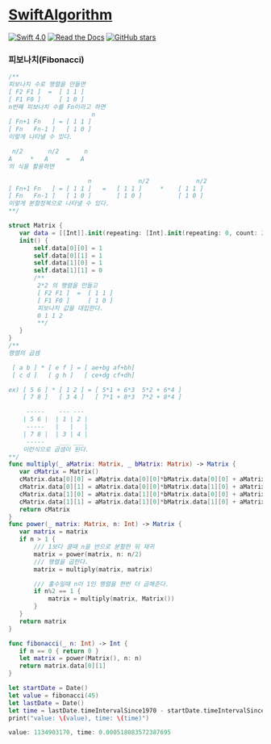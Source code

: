 # [SwiftAlgorithm](https://github.com/pikachu987/SwiftAlgorithm "SwiftAlgorithm")

[![Swift 4.0](https://img.shields.io/badge/Swift-4.0-orange.svg?style=flat)](https://developer.apple.com/swift/)
[![Read the Docs](https://img.shields.io/readthedocs/pip.svg)](https://github.com/pikachu987/SwiftAlgorithm)
[![GitHub stars](https://img.shields.io/github/stars/badges/shields.svg?style=social&label=Stars)](https://github.com/pikachu987/SwiftAlgorithm/stargazers)

### 피보나치(Fibonacci)

```swift
/**
피보나치 수로 행렬을 만들면
[ F2 F1 ]  =  [ 1 1 ]
[ F1 F0 ]     [ 1 0 ]
n번째 피보나치 수를 Fn이라고 하면
                       n
[ Fn+1 Fn   ] = [ 1 1 ]
[ Fn   Fn-1 ]   [ 1 0 ]
이렇게 나타낼 수 있다.

 n/2       n/2       n
A     *   A     =   A
의 식을 활용하면

                      n             n/2             n/2
[ Fn+1 Fn   ] = [ 1 1 ]   =   [ 1 1 ]     *    [ 1 1 ]
[ Fn   Fn-1 ]   [ 1 0 ]       [ 1 0 ]          [ 1 0 ]
이렇게 분할정복으로 나타낼 수 있다.
**/

struct Matrix {
   var data = [[Int]].init(repeating: [Int].init(repeating: 0, count: 2), count: 2)
   init() {
       self.data[0][0] = 1
       self.data[0][1] = 1
       self.data[1][0] = 1
       self.data[1][1] = 0
       /**
        2*2 의 행렬을 만들고
        [ F2 F1 ]  =  [ 1 1 ]
        [ F1 F0 ]     [ 1 0 ]
        피보나치 값을 대입한다.
        0 1 1 2
        **/
   }
}
/**
행렬의 곱셈

 [ a b ] * [ e f ] = [ ae+bg af+bh]
 [ c d ]   [ g h ]   [ ce+dg cf+dh]

ex) [ 5 6 ] * [ 1 2 ] = [ 5*1 + 6*3  5*2 + 6*4 ]
    [ 7 8 ]   [ 3 4 ]   [ 7*1 + 8*3  7*2 + 8*4 ]

     -----    --- ---
    | 5 6 |  | 1 | 2 |
     -----   |   |   |
    | 7 8 |  | 3 | 4 |
     -----    ___ ___
    이런식으로 곱셈이 된다.
**/
func multiply(_ aMatrix: Matrix, _ bMatrix: Matrix) -> Matrix {
   var cMatrix = Matrix()
   cMatrix.data[0][0] = aMatrix.data[0][0]*bMatrix.data[0][0] + aMatrix.data[0][1]*bMatrix.data[1][0]
   cMatrix.data[0][1] = aMatrix.data[0][0]*bMatrix.data[1][0] + aMatrix.data[0][1]*bMatrix.data[1][1]
   cMatrix.data[1][0] = aMatrix.data[1][0]*bMatrix.data[0][0] + aMatrix.data[1][1]*bMatrix.data[1][0]
   cMatrix.data[1][1] = aMatrix.data[1][0]*bMatrix.data[1][0] + aMatrix.data[1][1]*bMatrix.data[1][1]
   return cMatrix
}
func power(_ matrix: Matrix, n: Int) -> Matrix {
   var matrix = matrix
   if n > 1 {
       /// 1보다 클때 n을 반으로 분할한 뒤 재귀
       matrix = power(matrix, n: n/2)
       /// 행렬을 곱한다.
       matrix = multiply(matrix, matrix)

       /// 홀수일때 n이 1인 행렬을 한번 더 곱해준다.
       if n%2 == 1 {
           matrix = multiply(matrix, Matrix())
       }
   }
   return matrix
}

func fibonacci(_ n: Int) -> Int {
   if n == 0 { return 0 }
   let matrix = power(Matrix(), n: n)
   return matrix.data[0][1]
}

let startDate = Date()
let value = fibonacci(45)
let lastDate = Date()
let time = lastDate.timeIntervalSince1970 - startDate.timeIntervalSince1970
print("value: \(value), time: \(time)")
```
```swift
value: 1134903170, time: 0.000518083572387695
```
